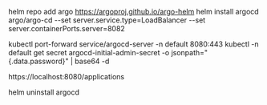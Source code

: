 helm repo add argo https://argoproj.github.io/argo-helm
helm install argocd argo/argo-cd --set server.service.type=LoadBalancer --set server.containerPorts.server=8082

kubectl port-forward service/argocd-server -n default 8080:443
kubectl -n default get secret argocd-initial-admin-secret -o jsonpath="{.data.password}" | base64 -d

https://localhost:8080/applications



helm uninstall argocd

